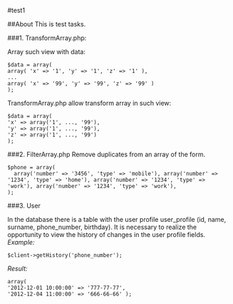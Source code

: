 #test1

##About
This is test tasks.

###1. TransformArray.php:

Array such view with data:

    $data = array(
    array( 'x' => '1', 'y' => '1', 'z' => '1' ),
    ...
    array( 'x' => '99', 'y' => '99', 'z' => '99' )
    );
TransformArray.php allow transform array in such view:

    $data = array(
    'x' => array('1', ..., '99'),
    'y' => array('1', ..., '99'),
    'z' => array('1', ..., '99')
    );

###2. FilterArray.php
Remove duplicates from an array of the form.

    $phone = array(
      array('number' => '3456', 'type' => 'mobile'), array('number' => '1234', 'type' => 'home'), array('number' => '1234', 'type' => 'work'), array('number' => '1234', 'type' => 'work'),
    );

###3. User

In the database there is a table with the user profile user_profile (id, name, surname, phone_number, birthday). It is necessary to realize the opportunity to view the history of changes in the user profile fields.
_Example:_

    $client->getHistory('phone_number');

_Result:_

    array(
    '2012-12-01 10:00:00' => '777-77-77',
    '2012-12-04 11:00:00' => '666-66-66' );
